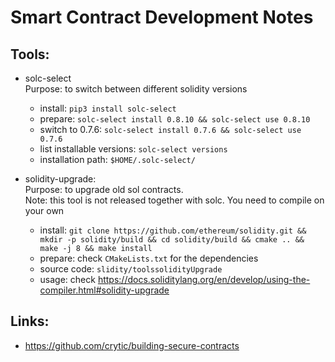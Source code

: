 Smart Contract Development Notes
================================

Tools:
------
- solc-select<br>
    Purpose: to switch between different solidity versions
  - install: `pip3 install solc-select`
  - prepare: `solc-select install 0.8.10 && solc-select use 0.8.10`
  - switch to 0.7.6: `solc-select install 0.7.6 && solc-select use 0.7.6`
  - list installable versions: `solc-select versions`
  - installation path: `$HOME/.solc-select/`

- solidity-upgrade:<br>
    Purpose: to upgrade old sol contracts.<br>
    Note: this tool is not released together with solc. You need to compile on your own
  - install: `git clone https://github.com/ethereum/solidity.git && mkdir -p solidity/build && cd solidity/build && cmake .. && make -j 8 && make install`
  - prepare: check `CMakeLists.txt` for the dependencies
  - source code: `slidity/toolssolidityUpgrade`
  - usage: check https://docs.soliditylang.org/en/develop/using-the-compiler.html#solidity-upgrade

Links:
------
- https://github.com/crytic/building-secure-contracts
